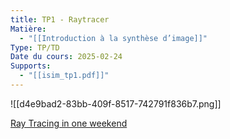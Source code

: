 ```yaml
---
title: TP1 - Raytracer
Matière:
  - "[[Introduction à la synthèse d’image]]"
Type: TP/TD
Date du cours: 2025-02-24
Supports:
  - "[[isim_tp1.pdf]]"
---
```

![[d4e9bad2-83bb-409f-8517-742791f836b7.png]]

  
[Ray Tracing in one weekend](https://raytracing.github.io/books/RayTracingInOneWeekend.html)